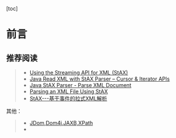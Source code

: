 [toc]



# 前言

## 推荐阅读

> - [Using the Streaming API for XML (StAX)](https://docs.oracle.com/cd/E17904_01/web.1111/e13724/intro.htm#XMLPG143)
> - [Java Read XML with StAX Parser – Cursor & Iterator APIs](https://howtodoinjava.com/xml/read-xml-stax-parser-cursor-iterator/)
> - [Java StAX Parser - Parse XML Document](https://www.tutorialspoint.com/java_xml/java_stax_parse_document.htm)
> - [Parsing an XML File Using StAX](https://www.baeldung.com/java-stax)
> - [StAX---基于事件的拉式XML解析](https://segmentfault.com/a/1190000006975725)



其他：

> - [JDom,Dom4j,JAXB,XPath](https://www.jianshu.com/p/604fb4748abe)
> - 

















